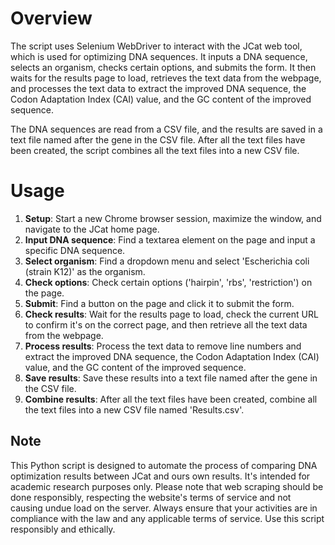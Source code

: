 # Overview
The script uses Selenium WebDriver to interact with the JCat web tool, which is used for optimizing DNA sequences. It inputs a DNA sequence, selects an organism, checks certain options, and submits the form. It then waits for the results page to load, retrieves the text data from the webpage, and processes the text data to extract the improved DNA sequence, the Codon Adaptation Index (CAI) value, and the GC content of the improved sequence.

The DNA sequences are read from a CSV file, and the results are saved in a text file named after the gene in the CSV file. After all the text files have been created, the script combines all the text files into a new CSV file.

# Usage

1. **Setup**: Start a new Chrome browser session, maximize the window, and navigate to the JCat home page.
2. **Input DNA sequence**: Find a textarea element on the page and input a specific DNA sequence.
3. **Select organism**: Find a dropdown menu and select 'Escherichia coli (strain K12)' as the organism.
4. **Check options**: Check certain options ('hairpin', 'rbs', 'restriction') on the page.
5. **Submit**: Find a button on the page and click it to submit the form.
6. **Check results**: Wait for the results page to load, check the current URL to confirm it's on the correct page, and then retrieve all the text data from the webpage.
7. **Process results**: Process the text data to remove line numbers and extract the improved DNA sequence, the Codon Adaptation Index (CAI) value, and the GC content of the improved sequence.
8. **Save results**: Save these results into a text file named after the gene in the CSV file.
9. **Combine results**: After all the text files have been created, combine all the text files into a new CSV file named 'Results.csv'.
    
## Note
This Python script is designed to automate the process of comparing DNA optimization results between JCat and ours own results. It's intended for academic research purposes only. 
Please note that web scraping should be done responsibly, respecting the website's terms of service and not causing undue load on the server. 
Always ensure that your activities are in compliance with the law and any applicable terms of service. Use this script responsibly and ethically.

